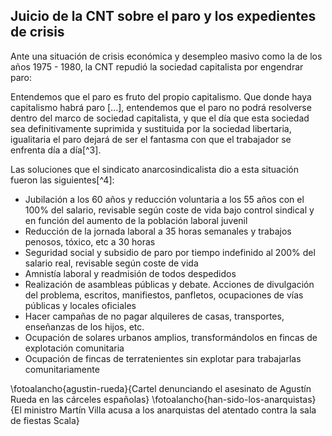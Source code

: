 ## Juicio de la CNT sobre el paro y los expedientes de crisis

Ante una situación de crisis económica y desempleo masivo como la de los
años 1975 - 1980, la CNT repudió la sociedad capitalista por engendrar
paro:

Entendemos que el paro es fruto del propio capitalismo. Que donde haya
capitalismo habrá paro \[...\], entendemos que el paro no podrá resolverse dentro
del marco de sociedad capitalista, y que el día que esta sociedad sea
definitivamente suprimida y 
sustituida por la sociedad libertaria, igualitaria el paro dejará de ser
el fantasma con que el trabajador se enfrenta día a día[^3].

Las soluciones que el sindicato anarcosindicalista dio a esta situación
fueron las siguientes[^4]:

-   Jubilación a los 60 años y reducción voluntaria a los 55 años con el
    100% del salario, revisable según coste de vida bajo control
    sindical y en función del aumento de la población laboral juvenil
-   Reducción de la jornada laboral a 35 horas semanales y trabajos
    penosos, tóxico, etc a 30 horas
-   Seguridad social y subsidio de paro por tiempo indefinido al 200%
    del salario real, revisable según coste de vida
-   Amnistía laboral y readmisión de todos despedidos
-   Realización de asambleas públicas y debate. Acciones de divulgación
    del problema, escritos, manifiestos, panfletos, ocupaciones de vías
    públicas y locales oficiales
-   Hacer campañas de no pagar alquileres de casas, transportes,
    enseñanzas de los hijos, etc.
-   Ocupación de solares urbanos amplios, transformándolos en fincas de
    explotación comunitaria
-   Ocupación de fincas de terratenientes sin explotar para trabajarlas
    comunitariamente

\fotoalancho{agustin-rueda}{Cartel denunciando el asesinato de Agustín Rueda en las cárceles españolas}
\fotoalancho{han-sido-los-anarquistas}{El ministro Martín Villa acusa a los anarquistas del atentado contra la sala de fiestas Scala}
